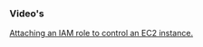 ### Video's
[Attaching an IAM role to control an EC2 instance.](https://www.youtube.com/watch?v=ihZnkEh9CrE)
